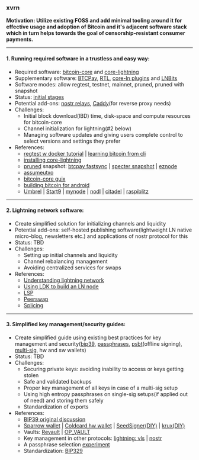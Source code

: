 ### xvrn


**Motivation: Utilize existing FOSS and add minimal tooling around it for effective usage and adoption of Bitcoin and it's adjacent software stack which in turn helps towards the goal of censorship-resistant consumer payments.**

---
#### 1. Running required software in a trustless and easy way:
- Required software: [bitcoin-core](https://bitcoin.org/en/download) and [core-lightning](https://corelightning.org/)
- Supplementary software: [BTCPay](https://btcpayserver.org/), [RTL](https://www.ridethelightning.info/), [core-ln plugins](https://lightning.readthedocs.io/PLUGINS.html) and [LNBits](https://lnbits.com/)
- Software modes: allow regtest, testnet, mainnet, pruned, pruned with snapshot
- Status: [initial stages](https://github.com/PradyumnaKrishna/bitnode/issues/1)
- Potential add-ons: [nostr relays](https://www.nostr.net/), [Caddy](https://caddyserver.com/)(for reverse proxy needs)
- Challenges: 
    - Initial block download(IBD) time, disk-space and compute resources for bitcoin-core
    - Channel initialization for lightning(#2 below)
    - Managing software updates and giving users complete control to select versions and settings they prefer 
- References:
    - [regtest w docker tutorial](https://www.willianantunes.com/blog/2022/04/bitcoin-node-with-regtest-mode-using-docker/) | [learning bitcoin from cli](https://github.com/BlockchainCommons/Learning-Bitcoin-from-the-Command-Line)
    - [installing core-lightning](https://lightning.readthedocs.io/INSTALL.html)
    - [pruned](https://bitcoin.stackexchange.com/questions/92769/bitcoin-full-node-how-to-run-a-pruned-node-explaining-pruning) snapshot: [btcpay fastsync](https://docs.btcpayserver.org/Docker/fastsync/) | [specter snapshot](https://prunednode.today/) | [eznode](https://ezno.de/)
    - [assumeutxo](https://bitcoinops.org/en/topics/assumeutxo/)
    - [bitcoin-core guix](https://github.com/fanquake/core-review/blob/master/guix/README.md)
    - [building bitcoin for android](https://rusnak.io/how-to-build-bitcoin-for-android/)
    - [Umbrel](https://umbrel.com/) | [Start9](https://start9.com/) | [mynode](https://mynodebtc.com/) | [nodl](https://www.nodl.eu/) | [citadel](https://runcitadel.space/) | [raspiblitz](https://raspiblitz.org/)
    

---
#### 2. Lightning network software:
- Create simplified solution for initializing channels and liquidity
- Potential add-ons: self-hosted publishing software(lightweight LN native micro-blog, newsletters etc.) and applications of nostr protocol for this
- Status: TBD
- Challenges: 
    - Setting up initial channels and liquidity
    - Channel rebalancing management
    - Avoiding centralized services for swaps
- References:
    - [Understanding lightning network](https://bitcoinmagazine.com/technical/understanding-the-lightning-network-part-building-a-bidirectional-payment-channel-1464710791)
    - [Using LDK to build an LN node](https://lightningdevkit.org/introduction/)
    - [LSP](https://medium.com/breez-technology/introducing-lightning-service-providers-fe9fb1665d5f)
    - [Peerswap](https://www.peerswap.dev/)
    - [Splicing](https://thebitcoinmanual.com/articles/splicing-lightning-network/)


---

#### 3. Simplified key management/security guides:
- Create simplified guide using existing best practices for key management and security([bip39](https://github.com/bitcoin/bips/blob/master/bip-0039.mediawiki), [passphrases](https://unchained.com/blog/bitcoin-singlesig-passphrase-vs-multisig/), [psbt](https://river.com/learn/what-are-partially-signed-bitcoin-transactions-psbts/)(offline signing), [multi-sig](https://bitcoiner.guide/multisig/backup/), hw and sw wallets)
- Status: TBD
- Challenges: 
    - Securing private keys: avoiding inability to access or keys getting stolen
    - Safe and validated backups
    - Proper key management of all keys in case of a multi-sig setup
    - Using high entropy passphrases on single-sig setups(if applied out of need) and storing them safely
    - Standardization of exports
- References:
    - [BIP39 original discussion](https://github.com/bitcoin/bips/pull/17)
    - [Sparrow wallet](https://sparrowwallet.com/) | [Coldcard hw wallet](https://blog.coinkite.com/understanding-mk4-security-model/) | [SeedSigner(DIY)](https://seedsigner.com/) | [krux(DIY)](https://github.com/selfcustody/krux)
    - Vaults: [Revault](https://revault.dev/#howItWorks) | [OP_VAULT](https://github.com/bitcoin/bitcoin/pull/26857)
    - Key management in other protocols: [lightning: vls](https://vls.tech/) | [nostr](https://bitcoinmagazine.com/technical/solving-nostr-key-management-issues)
    - A passphrase selection [experiment](https://github.com/ns-xvrn/guided_passphrase)
    - Standardization: [BIP329](https://github.com/bitcoin/bips/blob/master/bip-0329.mediawiki)